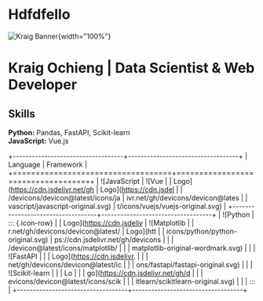 Hdfdfello
=========

![Kraig
Banner](https://user-images.githubusercontent.com/18350557/176309783-0785949b-9127-417c-8b55-ab5a4333674e.gif){width="100%"}

Kraig Ochieng \| Data Scientist & Web Developer
===============================================

Skills
------

**Python:** Pandas, FastAPI, Scikit-learn\
**JavaScript:** Vue.js

+-----------------------------------+-----------------------------------+
| Language                          | Framework                         |
+===================================+===================================+
| ![JavaScript                      | ![Vue                             |
| Logo](https://cdn.jsdelivr.net/gh | Logo](https://cdn.jsdel           |
| /devicons/devicon@latest/icons/ja | ivr.net/gh/devicons/devicon@lates |
| vascript/javascript-original.svg) | t/icons/vuejs/vuejs-original.svg) |
+-----------------------------------+-----------------------------------+
| ![Python                          | ::: {.icon-row}                   |
| Logo](https://cdn.jsdeliv         | ![Matplotlib                      |
| r.net/gh/devicons/devicon@latest/ | Logo](htt                         |
| icons/python/python-original.svg) | ps://cdn.jsdelivr.net/gh/devicons |
|                                   | /devicon@latest/icons/matplotlib/ |
|                                   | matplotlib-original-wordmark.svg) |
|                                   | ![FastAPI                         |
|                                   | Logo](https://cdn.jsdelivr.       |
|                                   | net/gh/devicons/devicon@latest/ic |
|                                   | ons/fastapi/fastapi-original.svg) |
|                                   | ![Scikit-learn                    |
|                                   | Lo                                |
|                                   | go](https://cdn.jsdelivr.net/gh/d |
|                                   | evicons/devicon@latest/icons/scik |
|                                   | itlearn/scikitlearn-original.svg) |
|                                   | :::                               |
+-----------------------------------+-----------------------------------+

